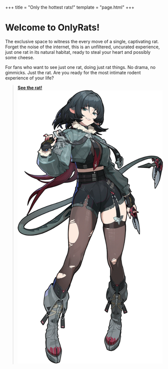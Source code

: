 +++
title = "Only the hottest rats!"
template = "page.html"
+++

# Welcome to OnlyRats!
The exclusive space to witness the every move of a single, captivating rat. Forget the noise of the internet, this is an unfiltered, uncurated experience, just one rat in its natural habitat, ready to steal your heart and possibly some cheese.

For fans who want to see just one rat, doing just rat things. No drama, no gimmicks. Just the rat. Are you ready for the most intimate rodent experience of your life?

> [**See the rat!**](https://f-list.net/c/OnlyRats)
![Jane](./jane.png)
